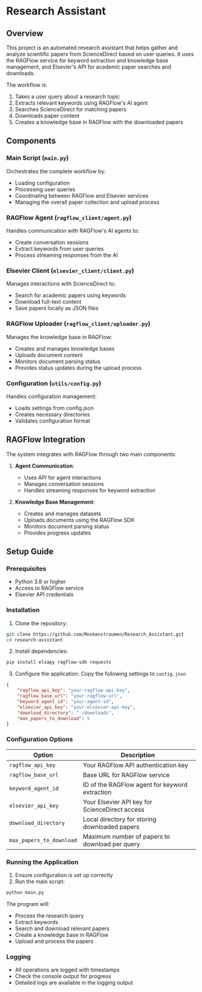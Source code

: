# Research Assistant

## Overview
This project is an automated research assistant that helps gather and analyze scientific papers from ScienceDirect based on user queries. It uses the RAGFlow service for keyword extraction and knowledge base management, and Elsevier's API for academic paper searches and downloads.

The workflow is:
1. Takes a user query about a research topic
2. Extracts relevant keywords using RAGFlow's AI agent
3. Searches ScienceDirect for matching papers
4. Downloads paper content
5. Creates a knowledge base in RAGFlow with the downloaded papers

## Components

### Main Script (`main.py`)
Orchestrates the complete workflow by:
- Loading configuration
- Processing user queries
- Coordinating between RAGFlow and Elsevier services
- Managing the overall paper collection and upload process

### RAGFlow Agent (`ragflow_client/agent.py`)
Handles communication with RAGFlow's AI agents to:
- Create conversation sessions
- Extract keywords from user queries
- Process streaming responses from the AI

### Elsevier Client (`elsevier_client/client.py`)
Manages interactions with ScienceDirect to:
- Search for academic papers using keywords
- Download full-text content
- Save papers locally as JSON files

### RAGFlow Uploader (`ragflow_client/uploader.py`)
Manages the knowledge base in RAGFlow:
- Creates and manages knowledge bases
- Uploads document content
- Monitors document parsing status
- Provides status updates during the upload process

### Configuration (`utils/config.py`)
Handles configuration management:
- Loads settings from config.json
- Creates necessary directories
- Validates configuration format

## RAGFlow Integration
The system integrates with RAGFlow through two main components:

1. **Agent Communication**:
   - Uses API for agent interactions
   - Manages conversation sessions
   - Handles streaming responses for keyword extraction

2. **Knowledge Base Management**:
   - Creates and manages datasets
   - Uploads documents using the RAGFlow SDK
   - Monitors document parsing status
   - Provides progress updates

## Setup Guide

### Prerequisites
- Python 3.8 or higher
- Access to RAGFlow service
- Elsevier API credentials

### Installation

1. Clone the repository:
```sh
git clone https://github.com/Moskenstraumen/Research_Assistant.git
cd research-assistant
```

2. Install dependencies:
```sh
pip install elsapy ragflow-sdk requests
```

3. Configure the application:
Copy the following settings to `config.json`
```json
{
    "ragflow_api_key": "your-ragflow-api-key",
    "ragflow_base_url": "your-ragflow-url",
    "keyword_agent_id": "your-agent-id",
    "elsevier_api_key": "your-elsevier-api-key",
    "download_directory": "./downloads",
    "max_papers_to_download": 5
}
```

### Configuration Options

| Option | Description |
|--------|-------------|
| `ragflow_api_key` | Your RAGFlow API authentication key |
| `ragflow_base_url` | Base URL for RAGFlow service |
| `keyword_agent_id` | ID of the RAGFlow agent for keyword extraction |
| `elsevier_api_key` | Your Elsevier API key for ScienceDirect access |
| `download_directory` | Local directory for storing downloaded papers |
| `max_papers_to_download` | Maximum number of papers to download per query |

### Running the Application

1. Ensure configuration is set up correctly
2. Run the main script:
```sh
python main.py
```

The program will:
- Process the research query
- Extract keywords
- Search and download relevant papers
- Create a knowledge base in RAGFlow
- Upload and process the papers

### Logging
- All operations are logged with timestamps
- Check the console output for progress
- Detailed logs are available in the logging output